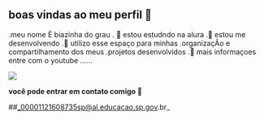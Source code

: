 ## boas vindas ao meu perfil 👋
.meu nome È biazinha do grau
. 🔭 estou estudndo na alura 
.🌱 estou me desenvolvendo 
.👯 utilizo esse espaço para minhas 
.organizaçÂo e compartilhamento dos meus
.projetos desenvolvidos 
.🤔 mais informaçoes entre com o youtube ......

 ![](https://tenor.com/pt-BR/view/tomex-gif-7786037802148897224)
 
 **você pode entrar em contato comigo 📧**

 ##_00001121608735sp@al.educacao.sp.gov.br_
